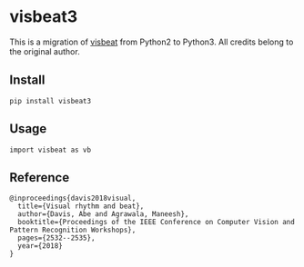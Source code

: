 # visbeat3

This is a migration of [visbeat](http://abedavis.com/visualbeat/) from Python2 to Python3. All credits belong to the original author.

## Install

`pip install visbeat3`

## Usage

```
import visbeat as vb
```

## Reference
```
@inproceedings{davis2018visual,
  title={Visual rhythm and beat},
  author={Davis, Abe and Agrawala, Maneesh},
  booktitle={Proceedings of the IEEE Conference on Computer Vision and Pattern Recognition Workshops},
  pages={2532--2535},
  year={2018}
}
```
